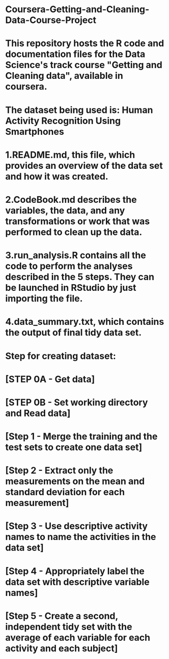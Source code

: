 # Coursera-Getting-and-Cleaning-Data-Course-Project
# This repository hosts the R code and documentation files for the Data Science's track course "Getting and Cleaning data", available in coursera.
# The dataset being used is: Human Activity Recognition Using Smartphones
#
# 1.README.md, this file, which provides an overview of the data set and how it was created.
# 2.CodeBook.md describes the variables, the data, and any transformations or work that was performed to clean up the data.
# 3.run_analysis.R contains all the code to perform the analyses described in the 5 steps. They can be launched in RStudio by just importing the file.
# 4.data_summary.txt, which contains the output of final tidy data set.
#
# Step for creating dataset:
# [STEP 0A - Get data]
# [STEP 0B - Set working directory and Read data]
# [Step 1 - Merge the training and the test sets to create one data set]
# [Step 2 - Extract only the measurements on the mean and standard deviation for each measurement]
# [Step 3 - Use descriptive activity names to name the activities in the data set]
# [Step 4 - Appropriately label the data set with descriptive variable names]
# [Step 5 - Create a second, independent tidy set with the average of each variable for each activity and each subject]
